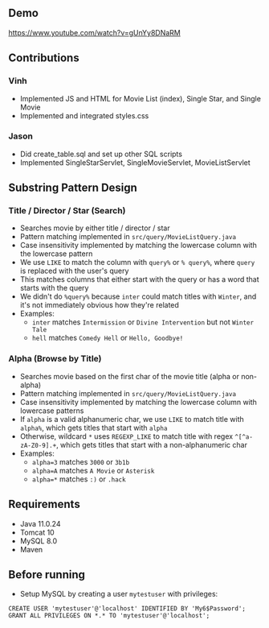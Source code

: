 ## Demo
https://www.youtube.com/watch?v=gUnYy8DNaRM

## Contributions
### Vinh
- Implemented JS and HTML for Movie List (index), Single Star, and Single Movie
- Implemented and integrated styles.css
### Jason
- Did create_table.sql and set up other SQL scripts
- Implemented SingleStarServlet, SingleMovieServlet, MovieListServlet

## Substring Pattern Design
### Title / Director / Star (Search)
- Searches movie by either title / director / star
- Pattern matching implemented in `src/query/MovieListQuery.java`
- Case insensitivity implemented by matching the lowercase column with the lowercase pattern
- We use `LIKE` to match the column with `query%` or `% query%`, where `query` is replaced with the user's query
- This matches columns that either start with the query or has a word that starts with the query
- We didn't do `%query%` because `inter` could match titles with `Winter`, and it's not immediately obvious how they're related
- Examples:
  - `inter` matches `Intermission` or `Divine Intervention` but not `Winter Tale`
  - `hell` matches `Comedy Hell` or `Hello, Goodbye!`

### Alpha (Browse by Title)
- Searches movie based on the first char of the movie title (alpha or non-alpha)
- Pattern matching implemented in `src/query/MovieListQuery.java`
- Case insensitivity implemented by matching the lowercase column with lowercase patterns
- If `alpha` is a valid alphanumeric char, we use `LIKE` to match title with `alpha%`, which gets titles that start with `alpha`
- Otherwise, wildcard `*` uses `REGEXP_LIKE` to match title with regex `^[^a-zA-Z0-9].+`, which gets titles that start with a non-alphanumeric char
- Examples:
  - `alpha=3` matches `3000` or `3b1b`
  - `alpha=A` matches `A Movie` or `Asterisk`
  - `alpha=*` matches `:)` or `.hack`

## Requirements
- Java 11.0.24
- Tomcat 10
- MySQL 8.0
- Maven

## Before running
- Setup MySQL by creating a user `mytestuser` with privileges:
```mysql
CREATE USER 'mytestuser'@'localhost' IDENTIFIED BY 'My6$Password';
GRANT ALL PRIVILEGES ON *.* TO 'mytestuser'@'localhost';
```

